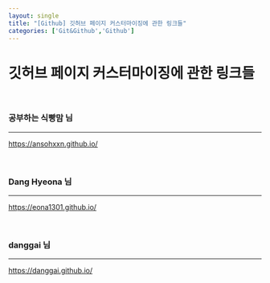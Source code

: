 ```yaml
---
layout: single
title: "[Github] 깃허브 페이지 커스터마이징에 관한 링크들"
categories: ['Git&Github','Github']
---
```


# 깃허브 페이지 커스터마이징에 관한 링크들



<br>

### 공부하는 식빵맘 님

---

https://ansohxxn.github.io/

<br>

### Dang Hyeona 님

---

https://eona1301.github.io/

<br>

### danggai 님

---

https://danggai.github.io/

